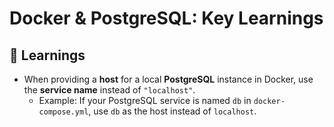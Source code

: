 # Docker & PostgreSQL: Key Learnings  

## 📝 Learnings  
- When providing a **host** for a local **PostgreSQL** instance in Docker, use the **service name** instead of `"localhost"`.  
  - Example: If your PostgreSQL service is named `db` in `docker-compose.yml`, use `db` as the host instead of `localhost`.  